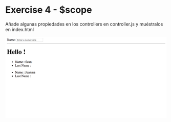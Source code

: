<h1>Exercise 4 - $scope</h1>

Añade algunas propiedades en los controllers en controller.js y muéstralos en index.html

<img src="img/scope.png">